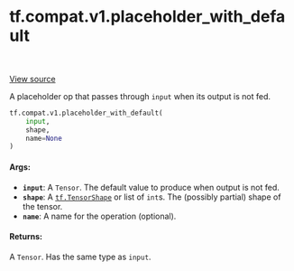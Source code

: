 <div itemscope itemtype="http://developers.google.com/ReferenceObject">
<meta itemprop="name" content="tf.compat.v1.placeholder_with_default" />
<meta itemprop="path" content="Stable" />
</div>

# tf.compat.v1.placeholder_with_default

<!-- Insert buttons -->

<table class="tfo-notebook-buttons tfo-api" align="left">
</table>

<a target="_blank" href="/code/stable/tensorflow/python/ops/array_ops.py">View source</a>



<!-- Start diff -->
A placeholder op that passes through `input` when its output is not fed.

``` python
tf.compat.v1.placeholder_with_default(
    input,
    shape,
    name=None
)
```



<!-- Placeholder for "Used in" -->


#### Args:


* <b>`input`</b>: A `Tensor`. The default value to produce when output is not fed.
* <b>`shape`</b>: A <a href="../../../tf/TensorShape.md"><code>tf.TensorShape</code></a> or list of `int`s. The (possibly partial) shape of
  the tensor.
* <b>`name`</b>: A name for the operation (optional).


#### Returns:

A `Tensor`. Has the same type as `input`.
